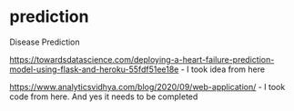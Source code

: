 # prediction
Disease Prediction

https://towardsdatascience.com/deploying-a-heart-failure-prediction-model-using-flask-and-heroku-55fdf51ee18e - I took idea from here

https://www.analyticsvidhya.com/blog/2020/09/web-application/ - I took code from here.
And yes it needs to be completed
